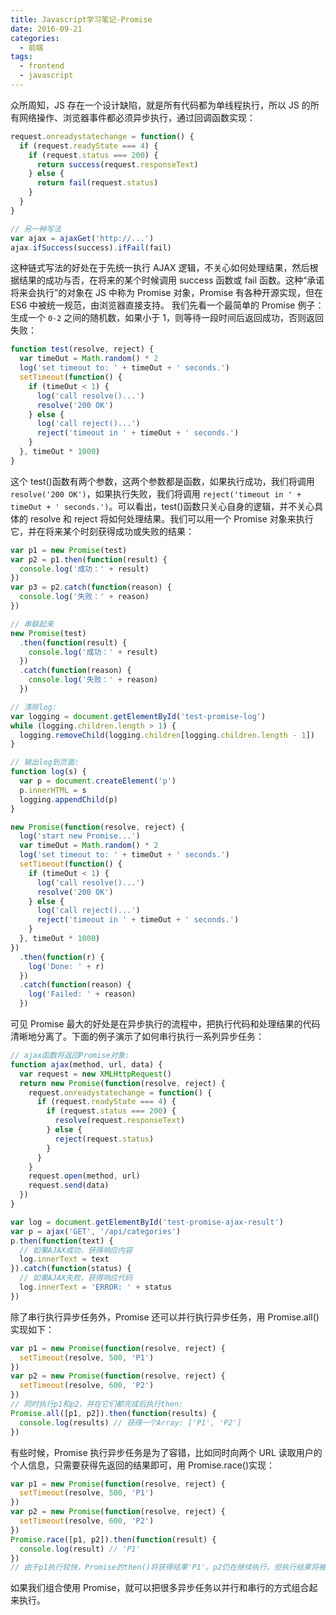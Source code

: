 ```yaml
---
title: Javascript学习笔记-Promise
date: 2016-09-21
categories:
  - 前端
tags:
  - frontend
  - javascript
---
```


众所周知，JS 存在一个设计缺陷，就是所有代码都为单线程执行，所以 JS 的所有网络操作、浏览器事件都必须异步执行，通过回调函数实现：

```js
request.onreadystatechange = function() {
  if (request.readyState === 4) {
    if (request.status === 200) {
      return success(request.responseText)
    } else {
      return fail(request.status)
    }
  }
}

// 另一种写法
var ajax = ajaxGet('http://...')
ajax.ifSuccess(success).ifFail(fail)
```

这种链式写法的好处在于先统一执行 AJAX 逻辑，不关心如何处理结果，然后根据结果的成功与否，在将来的某个时候调用 success 函数或 fail 函数。这种“承诺将来会执行”的对象在 JS 中称为 Promise 对象，Promise 有各种开源实现，但在 ES6 中被统一规范，由浏览器直接支持。
我们先看一个最简单的 Promise 例子：生成一个 `0-2` 之间的随机数，如果小于 1，则等待一段时间后返回成功，否则返回失败：

```js
function test(resolve, reject) {
  var timeOut = Math.random() * 2
  log('set timeout to: ' + timeOut + ' seconds.')
  setTimeout(function() {
    if (timeOut < 1) {
      log('call resolve()...')
      resolve('200 OK')
    } else {
      log('call reject()...')
      reject('timeout in ' + timeOut + ' seconds.')
    }
  }, timeOut * 1000)
}
```

这个 test()函数有两个参数，这两个参数都是函数，如果执行成功，我们将调用 `resolve('200 OK')`，如果执行失败，我们将调用 `reject('timeout in ' + timeOut + ' seconds.')`。可以看出，test()函数只关心自身的逻辑，并不关心具体的 resolve 和 reject 将如何处理结果。我们可以用一个 Promise 对象来执行它，并在将来某个时刻获得成功或失败的结果：

```js
var p1 = new Promise(test)
var p2 = p1.then(function(result) {
  console.log('成功：' + result)
})
var p3 = p2.catch(function(reason) {
  console.log('失败：' + reason)
})

// 串联起来
new Promise(test)
  .then(function(result) {
    console.log('成功：' + result)
  })
  .catch(function(reason) {
    console.log('失败：' + reason)
  })

// 清除log:
var logging = document.getElementById('test-promise-log')
while (logging.children.length > 1) {
  logging.removeChild(logging.children[logging.children.length - 1])
}

// 输出log到页面:
function log(s) {
  var p = document.createElement('p')
  p.innerHTML = s
  logging.appendChild(p)
}

new Promise(function(resolve, reject) {
  log('start new Promise...')
  var timeOut = Math.random() * 2
  log('set timeout to: ' + timeOut + ' seconds.')
  setTimeout(function() {
    if (timeOut < 1) {
      log('call resolve()...')
      resolve('200 OK')
    } else {
      log('call reject()...')
      reject('timeout in ' + timeOut + ' seconds.')
    }
  }, timeOut * 1000)
})
  .then(function(r) {
    log('Done: ' + r)
  })
  .catch(function(reason) {
    log('Failed: ' + reason)
  })
```

可见 Promise 最大的好处是在异步执行的流程中，把执行代码和处理结果的代码清晰地分离了。下面的例子演示了如何串行执行一系列异步任务：

```js
// ajax函数将返回Promise对象:
function ajax(method, url, data) {
  var request = new XMLHttpRequest()
  return new Promise(function(resolve, reject) {
    request.onreadystatechange = function() {
      if (request.readyState === 4) {
        if (request.status === 200) {
          resolve(request.responseText)
        } else {
          reject(request.status)
        }
      }
    }
    request.open(method, url)
    request.send(data)
  })
}

var log = document.getElementById('test-promise-ajax-result')
var p = ajax('GET', '/api/categories')
p.then(function(text) {
  // 如果AJAX成功，获得响应内容
  log.innerText = text
}).catch(function(status) {
  // 如果AJAX失败，获得响应代码
  log.innerText = 'ERROR: ' + status
})
```

除了串行执行异步任务外，Promise 还可以并行执行异步任务，用 Promise.all()实现如下：

```js
var p1 = new Promise(function(resolve, reject) {
  setTimeout(resolve, 500, 'P1')
})
var p2 = new Promise(function(resolve, reject) {
  setTimeout(resolve, 600, 'P2')
})
// 同时执行p1和p2，并在它们都完成后执行then:
Promise.all([p1, p2]).then(function(results) {
  console.log(results) // 获得一个Array: ['P1', 'P2']
})
```

有些时候，Promise 执行异步任务是为了容错，比如同时向两个 URL 读取用户的个人信息，只需要获得先返回的结果即可，用 Promise.race()实现：

```js
var p1 = new Promise(function(resolve, reject) {
  setTimeout(resolve, 500, 'P1')
})
var p2 = new Promise(function(resolve, reject) {
  setTimeout(resolve, 600, 'P2')
})
Promise.race([p1, p2]).then(function(result) {
  console.log(result) // 'P1'
})
// 由于p1执行较快，Promise的then()将获得结果'P1'。p2仍在继续执行，但执行结果将被丢弃。
```

如果我们组合使用 Promise，就可以把很多异步任务以并行和串行的方式组合起来执行。
